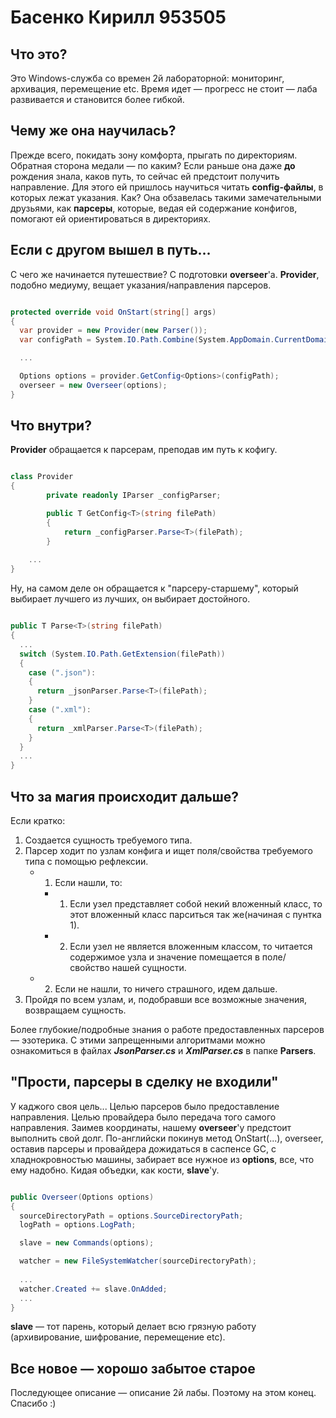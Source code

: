 # Басенко Кирилл 953505

## Что это?

Это Windows-служба со времен 2й лабораторной: мониторинг, архивация, перемещение etc. Время идет — прогресс не стоит — лаба развивается и становится более гибкой.

## Чему же она научилась?

Прежде всего, покидать зону комфорта, прыгать по директориям. Обратная сторона медали — по каким? Если раньше она даже **до** рождения знала, каков путь, то сейчас ей предстоит получить направление. Для этого ей пришлось научиться читать **config-файлы**, в которых лежат указания. Как? Она обзавелась такими замечательными друзьями, как **парсеры**, которые, ведая ей содержание конфигов, помогают ей ориентироваться в директориях.

## Если с другом вышел в путь...

С чего же начинается путешеcтвие? С подготовки **overseer**'а.
**Provider**, подобно медиуму, вещает указания/направления парсеров.

```C#

protected override void OnStart(string[] args)
{
  var provider = new Provider(new Parser());
  var configPath = System.IO.Path.Combine(System.AppDomain.CurrentDomain.BaseDirectory, configFileName);

  ...

  Options options = provider.GetConfig<Options>(configPath);
  overseer = new Overseer(options);
}

```

## Что внутри?

**Provider** обращается к парсерам, преподав им путь к кофигу.

```C#

class Provider
{
		private readonly IParser _configParser;

		public T GetConfig<T>(string filePath)
		{
			return _configParser.Parse<T>(filePath);
		}
    
    ...
}

```

Ну, на самом деле он обращается к "парсеру-старшему", который выбирает лучшего из лучших, он выбирает достойного.

```C#

public T Parse<T>(string filePath)
{
  ...
  switch (System.IO.Path.GetExtension(filePath))
  {
    case (".json"):
    {
      return _jsonParser.Parse<T>(filePath);
    }
    case (".xml"):
    {
      return _xmlParser.Parse<T>(filePath);
    }
  }
  ...
}

```

## Что за магия происходит дальше?

Если кратко:
1. Создается сущность требуемого типа.
2. Парсер ходит по узлам конфига и ищет поля/свойства требуемого типа с помощью рефлексии.
	- 1. Если нашли, то:
		- 1. Если узел представляет собой некий вложенный класс, то этот вложенный класс парситься так же(начиная с пунтка 1).
		- 2. Если узел не является вложенным классом, то читается содержимое узла и значение помещается в поле/свойство нашей сущности.
	- 2. Если не нашли, то ничего страшного, идем дальше.
3. Пройдя по всем узлам, и, подобравши все возможные значения, возвращаем сущность.

Более глубокие/подробные знания о работе предоставленных парсеров — эзотерика. С этими запрещенными алгоритмами можно ознакомиться в файлах ***JsonParser.cs*** и ***XmlParser.cs*** в папке **Parsers**.

## "Прости, парсеры в сделку не входили"

У каджого своя цель... Целью парсеров было предоставление направления. Целью провайдера было передача того самого направления. Заимев координаты, нашему **overseer**'y предстоит выполнить свой долг. По-английски покинув метод OnStart(...), overseer, оставив парсеры и провайдера дожидаться в саспенсе GC, с хладнокровностью машины, забирает все нужное из **options**, все, что ему надобно. Кидая объедки, как кости, **slave**'у.

```C#

public Overseer(Options options)
{
  sourceDirectoryPath = options.SourceDirectoryPath;
  logPath = options.LogPath;

  slave = new Commands(options);

  watcher = new FileSystemWatcher(sourceDirectoryPath);
            
  ...
  watcher.Created += slave.OnAdded;
  ...
}

```

**slave** — тот парень, который делает всю грязную работу (архивирование, шифрование, перемещение etc).

## Все новое — хорошо забытое старое

Последующее описание — описание 2й лабы. Поэтому на этом конец. Спасибо :)
